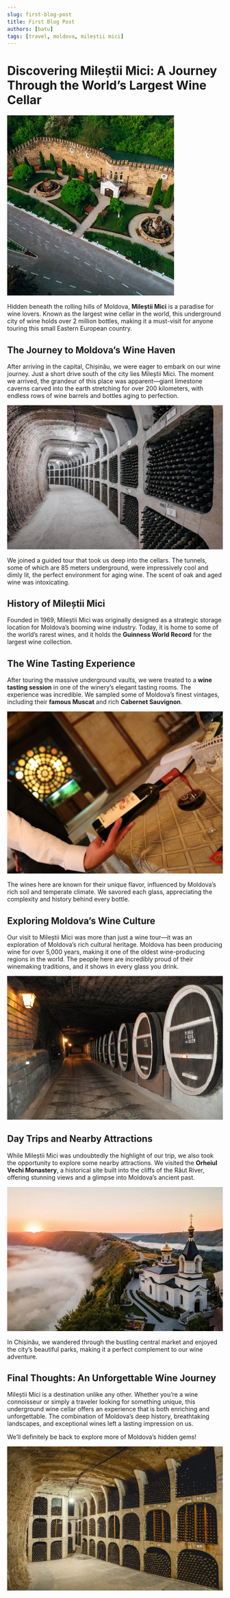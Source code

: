 ```yaml
---
slug: first-blog-post
title: First Blog Post
authors: [batu]
tags: [travel, moldova, mileștii mici]
---
```


# Discovering Mileștii Mici: A Journey Through the World’s Largest Wine Cellar

![Entrance to Mileștii Mici](./gallery-image-2-milestii-mici.png)

Hidden beneath the rolling hills of Moldova, **Mileștii Mici** is a paradise for wine lovers. Known as the largest wine cellar in the world, this underground city of wine holds over 2 million bottles, making it a must-visit for anyone touring this small Eastern European country.

## The Journey to Moldova’s Wine Haven

After arriving in the capital, Chișinău, we were eager to embark on our wine journey. Just a short drive south of the city lies Mileștii Mici. The moment we arrived, the grandeur of this place was apparent—giant limestone caverns carved into the earth stretching for over 200 kilometers, with endless rows of wine barrels and bottles aging to perfection.

![Wine Cellar Tunnels](./tunnels.jpg)

We joined a guided tour that took us deep into the cellars. The tunnels, some of which are 85 meters underground, were impressively cool and dimly lit, the perfect environment for aging wine. The scent of oak and aged wine was intoxicating.

## History of Mileștii Mici

Founded in 1969, Mileștii Mici was originally designed as a strategic storage location for Moldova’s booming wine industry. Today, it is home to some of the world’s rarest wines, and it holds the **Guinness World Record** for the largest wine collection.

## The Wine Tasting Experience

After touring the massive underground vaults, we were treated to a **wine tasting session** in one of the winery’s elegant tasting rooms. The experience was incredible. We sampled some of Moldova’s finest vintages, including their **famous Muscat** and rich **Cabernet Sauvignon**.

![Wine Tasting at Mileștii Mici](tasting.png)

The wines here are known for their unique flavor, influenced by Moldova’s rich soil and temperate climate. We savored each glass, appreciating the complexity and history behind every bottle.

## Exploring Moldova’s Wine Culture

Our visit to Mileștii Mici was more than just a wine tour—it was an exploration of Moldova’s rich cultural heritage. Moldova has been producing wine for over 5,000 years, making it one of the oldest wine-producing regions in the world. The people here are incredibly proud of their winemaking traditions, and it shows in every glass you drink.

![Wine Barrels in Mileștii Mici](./wine_barrels.jpeg)

## Day Trips and Nearby Attractions

While Mileștii Mici was undoubtedly the highlight of our trip, we also took the opportunity to explore some nearby attractions. We visited the **Orheiul Vechi Monastery**, a historical site built into the cliffs of the Răut River, offering stunning views and a glimpse into Moldova’s ancient past.

![Orheiul Vechi Monastery](./Orheiul%20Vechi%20Monastery.jpg)

In Chișinău, we wandered through the bustling central market and enjoyed the city’s beautiful parks, making it a perfect complement to our wine adventure.

## Final Thoughts: An Unforgettable Wine Journey

Mileștii Mici is a destination unlike any other. Whether you’re a wine connoisseur or simply a traveler looking for something unique, this underground wine cellar offers an experience that is both enriching and unforgettable. The combination of Moldova’s deep history, breathtaking landscapes, and exceptional wines left a lasting impression on us.

We’ll definitely be back to explore more of Moldova’s hidden gems!

![Wine Bottles in Cellar](./wine_bottles.jpeg)

